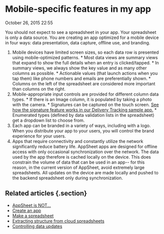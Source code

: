 #  Mobile-specific features in my app


October 26, 2015 22:55

You should not expect to see a spreadsheet in your app. Your spreadsheet is
only a data source. You are creating an app optimized for a mobile device in
four ways: data presentation, data capture, offline use, and branding.

  1. Mobile devices have limited screen sizes, so each data row is presented using mobile-optimized patterns.
    * Most data views are summary views that expand to show the full details when an entry is clicked/tapped.
    * In summary views, we always show the key value and as many other columns as possible.
    * Actionable values (that launch actions when you tap them) like phone numbers and emails are preferentially shown.
    * Columns on the left of the spreadsheet are considered more important than columns on the right.
  2. Mobile-appropriate input controls are provided for different column data types.
    * If there is an Image column, it is populated by taking a photo with the camera.
    * Signatures can be captured on the touch screen. [See how the signature feature works in our Delivery Tracking sample app.](https://www.appsheet.com/Template/SimpleDef?appName=DeliveryTrack-10305)
    * Enumerated types (defined by data validation lists in the spreadsheet) get a dropdown list to choose from.
  3. Each app can be branded in a variety of ways, including with a logo. When you distribute your app to your users, you will control the brand experience for your users.
  4. Apps that require connectivity and constantly utilize the network significantly reduce battery life. AppSheet apps are designed for offline access with only occasional synchronization over the network. The data used by the app therefore is cached locally on the device. This does constrain the volume of data that can be used in an app-- for this reason, in the current version of AppSheet, avoid extremely large spreadsheets. All updates on the device are made locally and pushed to the backend spreadsheet only during synchronization.



## Related articles {.section}

  * [AppSheet is NOT...](AppSheet-is-NOT-.md)
  * [Create an app](Create-an-app.md)
  * [Make a spreadsheet](Make-a-spreadsheet.md)
  * [Extracting structure from cloud spreadsheets](Extracting-structure-from-cloud-spreadsheets.md)
  * [Controlling data updates](Controlling-data-updates.md)


